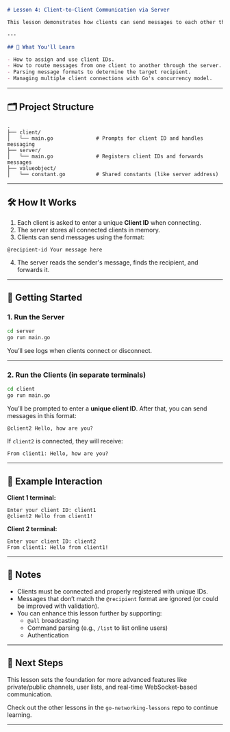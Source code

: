

```markdown
# Lesson 4: Client-to-Client Communication via Server

This lesson demonstrates how clients can send messages to each other through a central TCP server. The server handles routing and forwarding messages between connected clients based on their unique IDs.

---

## 🧠 What You'll Learn

- How to assign and use client IDs.
- How to route messages from one client to another through the server.
- Parsing message formats to determine the target recipient.
- Managing multiple client connections with Go's concurrency model.
```

---

## 🗂️ Project Structure

```
.
├── client/
│   └── main.go              # Prompts for client ID and handles messaging
├── server/
│   └── main.go              # Registers client IDs and forwards messages
├── valueobject/
│   └── constant.go          # Shared constants (like server address)
```

---

## 🛠️ How It Works

1. Each client is asked to enter a unique **Client ID** when connecting.
2. The server stores all connected clients in memory.
3. Clients can send messages using the format:

```
@recipient-id Your message here
``` 

4. The server reads the sender's message, finds the recipient, and forwards it.

---

## 🚀 Getting Started

### 1. Run the Server

```bash
cd server
go run main.go
```

You’ll see logs when clients connect or disconnect.

---

### 2. Run the Clients (in separate terminals)

```bash
cd client
go run main.go
```

You’ll be prompted to enter a **unique client ID**. After that, you can send messages in this format:

```
@client2 Hello, how are you?
```

If `client2` is connected, they will receive:

```
From client1: Hello, how are you?
```

---

## 📝 Example Interaction

**Client 1 terminal:**
```
Enter your client ID: client1
@client2 Hello from client1!
```

**Client 2 terminal:**
```
Enter your client ID: client2
From client1: Hello from client1!
```

---

## 📌 Notes

- Clients must be connected and properly registered with unique IDs.
- Messages that don’t match the `@recipient` format are ignored (or could be improved with validation).
- You can enhance this lesson further by supporting:
  - `@all` broadcasting
  - Command parsing (e.g., `/list` to list online users)
  - Authentication

---

## 🏁 Next Steps

This lesson sets the foundation for more advanced features like private/public channels, user lists, and real-time WebSocket-based communication.

Check out the other lessons in the `go-networking-lessons` repo to continue learning.

---